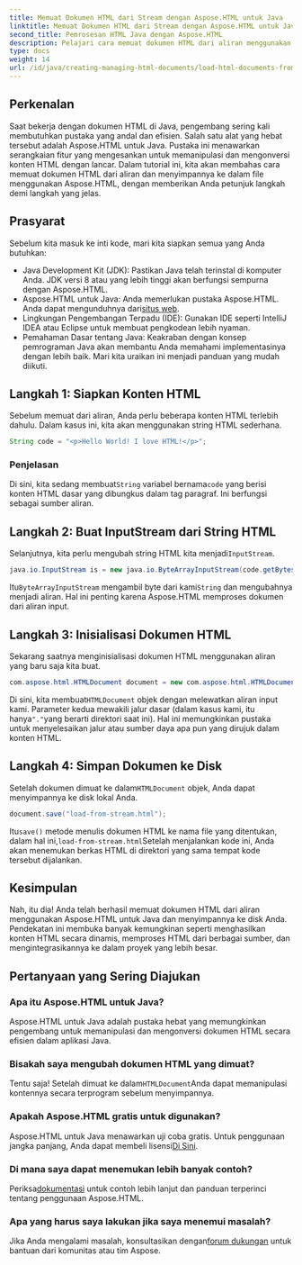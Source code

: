 ```yaml
---
title: Memuat Dokumen HTML dari Stream dengan Aspose.HTML untuk Java
linktitle: Memuat Dokumen HTML dari Stream dengan Aspose.HTML untuk Java
second_title: Pemrosesan HTML Java dengan Aspose.HTML
description: Pelajari cara memuat dokumen HTML dari aliran menggunakan Aspose.HTML untuk Java. Panduan ini menyediakan tutorial langkah demi langkah untuk manipulasi HTML yang lancar.
type: docs
weight: 14
url: /id/java/creating-managing-html-documents/load-html-documents-from-stream/
---
```

## Perkenalan
Saat bekerja dengan dokumen HTML di Java, pengembang sering kali membutuhkan pustaka yang andal dan efisien. Salah satu alat yang hebat tersebut adalah Aspose.HTML untuk Java. Pustaka ini menawarkan serangkaian fitur yang mengesankan untuk memanipulasi dan mengonversi konten HTML dengan lancar. Dalam tutorial ini, kita akan membahas cara memuat dokumen HTML dari aliran dan menyimpannya ke dalam file menggunakan Aspose.HTML, dengan memberikan Anda petunjuk langkah demi langkah yang jelas.
## Prasyarat
Sebelum kita masuk ke inti kode, mari kita siapkan semua yang Anda butuhkan:
- Java Development Kit (JDK): Pastikan Java telah terinstal di komputer Anda. JDK versi 8 atau yang lebih tinggi akan berfungsi sempurna dengan Aspose.HTML.
-  Aspose.HTML untuk Java: Anda memerlukan pustaka Aspose.HTML. Anda dapat mengunduhnya dari[situs web](https://releases.aspose.com/html/java/).
- Lingkungan Pengembangan Terpadu (IDE): Gunakan IDE seperti IntelliJ IDEA atau Eclipse untuk membuat pengkodean lebih nyaman. 
- Pemahaman Dasar tentang Java: Keakraban dengan konsep pemrograman Java akan membantu Anda memahami implementasinya dengan lebih baik.
Mari kita uraikan ini menjadi panduan yang mudah diikuti.
## Langkah 1: Siapkan Konten HTML
Sebelum memuat dari aliran, Anda perlu beberapa konten HTML terlebih dahulu. Dalam kasus ini, kita akan menggunakan string HTML sederhana.
```java
String code = "<p>Hello World! I love HTML!</p>";
```
### Penjelasan
 Di sini, kita sedang membuat`String` variabel bernama`code` yang berisi konten HTML dasar yang dibungkus dalam tag paragraf. Ini berfungsi sebagai sumber aliran.
## Langkah 2: Buat InputStream dari String HTML
 Selanjutnya, kita perlu mengubah string HTML kita menjadi`InputStream`.
```java
java.io.InputStream is = new java.io.ByteArrayInputStream(code.getBytes());
```

 Itu`ByteArrayInputStream` mengambil byte dari kami`String` dan mengubahnya menjadi aliran. Hal ini penting karena Aspose.HTML memproses dokumen dari aliran input.
## Langkah 3: Inisialisasi Dokumen HTML
Sekarang saatnya menginisialisasi dokumen HTML menggunakan aliran yang baru saja kita buat.
```java
com.aspose.html.HTMLDocument document = new com.aspose.html.HTMLDocument(is, ".");
```

 Di sini, kita membuat`HTMLDocument` objek dengan melewatkan aliran input kami. Parameter kedua mewakili jalur dasar (dalam kasus kami, itu hanya`"."`yang berarti direktori saat ini). Hal ini memungkinkan pustaka untuk menyelesaikan jalur atau sumber daya apa pun yang dirujuk dalam konten HTML.
## Langkah 4: Simpan Dokumen ke Disk
 Setelah dokumen dimuat ke dalam`HTMLDocument` objek, Anda dapat menyimpannya ke disk lokal Anda.
```java
document.save("load-from-stream.html");
```

 Itu`save()` metode menulis dokumen HTML ke nama file yang ditentukan, dalam hal ini,`load-from-stream.html`Setelah menjalankan kode ini, Anda akan menemukan berkas HTML di direktori yang sama tempat kode tersebut dijalankan.
## Kesimpulan
Nah, itu dia! Anda telah berhasil memuat dokumen HTML dari aliran menggunakan Aspose.HTML untuk Java dan menyimpannya ke disk Anda. Pendekatan ini membuka banyak kemungkinan seperti menghasilkan konten HTML secara dinamis, memproses HTML dari berbagai sumber, dan mengintegrasikannya ke dalam proyek yang lebih besar.

## Pertanyaan yang Sering Diajukan
### Apa itu Aspose.HTML untuk Java?
Aspose.HTML untuk Java adalah pustaka hebat yang memungkinkan pengembang untuk memanipulasi dan mengonversi dokumen HTML secara efisien dalam aplikasi Java.
### Bisakah saya mengubah dokumen HTML yang dimuat?
 Tentu saja! Setelah dimuat ke dalam`HTMLDocument`Anda dapat memanipulasi kontennya secara terprogram sebelum menyimpannya.
### Apakah Aspose.HTML gratis untuk digunakan?
 Aspose.HTML untuk Java menawarkan uji coba gratis. Untuk penggunaan jangka panjang, Anda dapat membeli lisensi[Di Sini](https://purchase.aspose.com/buy).
### Di mana saya dapat menemukan lebih banyak contoh?
 Periksa[dokumentasi](https://reference.aspose.com/html/java/) untuk contoh lebih lanjut dan panduan terperinci tentang penggunaan Aspose.HTML.
### Apa yang harus saya lakukan jika saya menemui masalah?
 Jika Anda mengalami masalah, konsultasikan dengan[forum dukungan](https://forum.aspose.com/c/html/29) untuk bantuan dari komunitas atau tim Aspose.